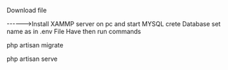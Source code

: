 Download file

------>Install XAMMP server on pc and start MYSQL crete Database set name as in .env File Have 
then run commands


php artisan migrate

php artisan serve
